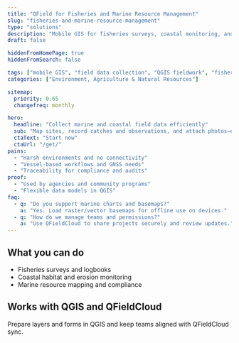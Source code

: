 ```yaml
---
title: "QField for Fisheries and Marine Resource Management"
slug: "fisheries-and-marine-resource-management"
type: "solutions"
description: "Mobile GIS for fisheries surveys, coastal monitoring, and marine resource mapping."
draft: false

hiddenFromHomePage: true
hiddenFromSearch: false

tags: ["mobile GIS", "field data collection", "QGIS fieldwork", "fisheries", "marine", "coastal monitoring"]
categories: ["Environment, Agriculture & Natural Resources"]

sitemap:
  priority: 0.65
  changefreq: monthly

hero:
  headline: "Collect marine and coastal field data efficiently"
  sub: "Map sites, record catches and observations, and attach photos—offline capable."
  ctaText: "Start now"
  ctaUrl: "/get/"
pains:
  - "Harsh environments and no connectivity"
  - "Vessel-based workflows and GNSS needs"
  - "Traceability for compliance and audits"
proof:
  - "Used by agencies and community programs"
  - "Flexible data models in QGIS"
faq:
  - q: "Do you support marine charts and basemaps?"
    a: "Yes. Load raster/vector basemaps for offline use on devices."
  - q: "How do we manage teams and permissions?"
    a: "Use QFieldCloud to share projects securely and review updates."
---
```


## What you can do
- Fisheries surveys and logbooks  
- Coastal habitat and erosion monitoring  
- Marine resource mapping and compliance

## Works with QGIS and QFieldCloud
Prepare layers and forms in QGIS and keep teams aligned with QFieldCloud sync.
